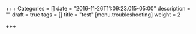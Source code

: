 +++
Categories = []
date = "2016-11-26T11:09:23.015-05:00"
description = ""
draft = true
tags = []
title = "test"
[menu.troubleshooting]
weight = 2

+++
